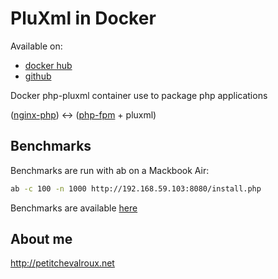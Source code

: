 # PluXml in Docker
Available on:
* [docker hub](https://registry.hub.docker.com/u/petitchevalroux/php-pluxml/)
* [github](https://github.com/petitchevalroux/docker-php-pluxml)

Docker php-pluxml container use to package php applications

([nginx-php](https://github.com/petitchevalroux/docker-nginx-php)) <-> ([php-fpm](https://github.com/petitchevalroux/docker-php-fpm) + pluxml)

## Benchmarks

Benchmarks are run with ab on a Mackbook Air:

```bash
ab -c 100 -n 1000 http://192.168.59.103:8080/install.php
```
Benchmarks are available [here](https://github.com/petitchevalroux/docker-php-pluxml/tree/master/bench)

## About me
http://petitchevalroux.net